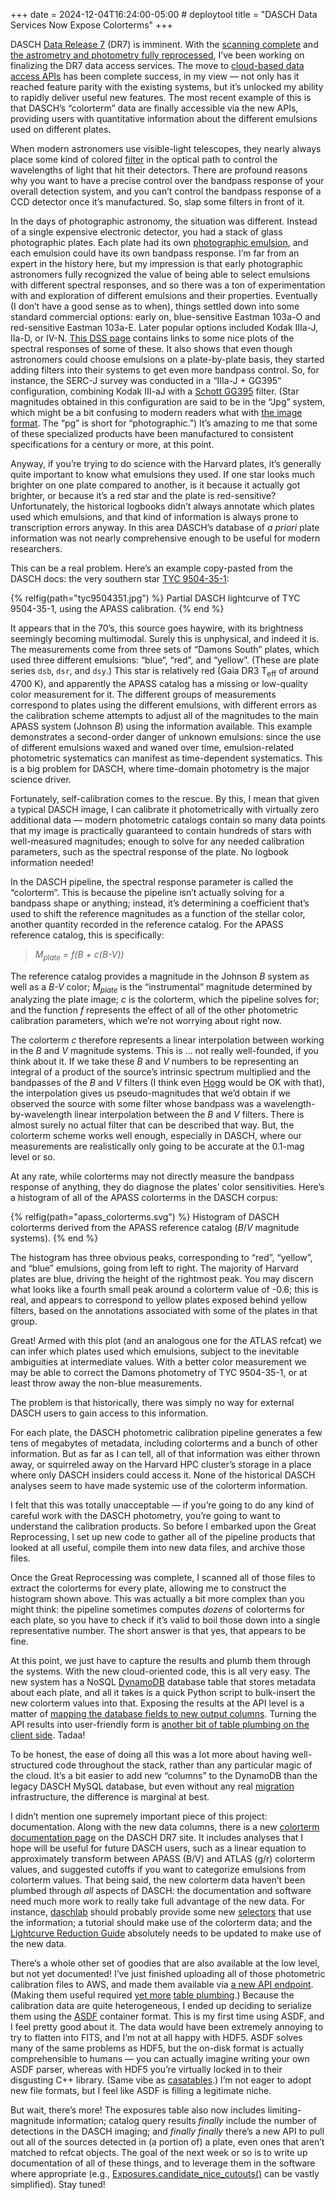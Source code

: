+++
date = 2024-12-04T16:24:00-05:00 # deploytool
title = "DASCH Data Services Now Expose Colorterms"
+++

DASCH [Data Release 7][dr7] (DR7) is imminent. With the [scanning
complete](@/2024/dasch-scanning-completion.md) and [the astrometry and
photometry fully reprocessed][reproc], I’ve been working on finalizing the DR7
data access services. The move to [cloud-based data access
APIs](@/2024/dasch-cloud-apis/index.md) has been complete success, in my view —
not only has it reached feature parity with the existing systems, but it’s
unlocked my ability to rapidly deliver useful new features. The most recent
example of this is that DASCH’s “colorterm” data are finally accessible via the
new APIs, providing users with quantitative information about the different
emulsions used on different plates.

[dr7]: https://dasch.cfa.harvard.edu/dr7/
[reproc]: https://dasch.cfa.harvard.edu/news/#2024-october-15

<!-- more -->

When modern astronomers use visible-light telescopes, they nearly always place
some kind of colored [filter] in the optical path to control the wavelengths of
light that hit their detectors. There are profound reasons why you want to have
a precise control over the bandpass response of your overall detection system,
and you can’t control the bandpass response of a CCD detector once it’s
manufactured. So, slap some filters in front of it.

[filter]: https://en.wikipedia.org/wiki/Astronomical_filter

In the days of photographic astronomy, the situation was different. Instead of a
single expensive electronic detector, you had a stack of glass photographic
plates. Each plate had its own [photographic emulsion], and each emulsion could
have its own bandpass response. I’m far from an expert in the history here, but
my impression is that early photographic astronomers fully recognized the value
of being able to select emulsions with different spectral responses, and so
there was a ton of experimentation with and exploration of different emulsions
and their properties. Eventually (I don’t have a good sense as to when), things
settled down into some standard commercial options: early on, blue-sensitive
Eastman 103a-O and red-sensitive Eastman 103a-E. Later popular options included
Kodak IIIa-J, IIa-D, or IV-N. [This DSS page][dss] contains links to some nice
plots of the spectral responses of some of these. It also shows that even though
astronomers could choose emulsions on a plate-by-plate basis, they started
adding filters into their systems to get even more bandpass control. So, for
instance, the SERC-J survey was conducted in a “IIIa-J + GG395” configuration,
combining Kodak III-aJ with a [Schott GG395] filter. (Star magnitudes obtained
in this configuration are said to be in the “Jpg” system, which might be a bit
confusing to modern readers what with [the image format][jpeg]. The “pg” is
short for “photographic.”) It’s amazing to me that some of these specialized
products have been manufactured to consistent specifications for a century or
more, at this point.

[photographic emulsion]: https://en.wikipedia.org/wiki/Photographic_emulsion
[dss]: https://gsss.stsci.edu/SkySurveys/Surveys.htm
[Schott GG395]: https://www.us.schott.com/shop/advanced-optics/en/Matt-Filter-Plates/GG395/c/glass-GG395
[jpeg]: https://en.wikipedia.org/wiki/JPEG

Anyway, if you’re trying to do science with the Harvard plates, it’s generally
quite important to know what emulsions they used. If one star looks much
brighter on one plate compared to another, is it because it actually got
brighter, or because it’s a red star and the plate is red-sensitive?
Unfortunately, the historical logbooks didn’t always annotate which plates used
which emulsions, and that kind of information is always prone to transcription
errors anyway. In this area DASCH’s database of *a priori* plate information was
not nearly comprehensive enough to be useful for modern researchers.

This can be a real problem. Here’s an example copy-pasted from the DASCH docs:
the very southern star [TYC 9504-35-1][tyc]:

[tyc]: http://simbad.cds.unistra.fr/simbad/sim-id?Ident=%407766367&Name=TYC%209504-35-1&submit=submit

{% relfig(path="tyc9504351.jpg") %}
Partial DASCH lightcurve of TYC 9504-35-1, using the APASS calibration.
{% end %}

It appears that in the 70’s, this source goes haywire, with its brightness
seemingly becoming multimodal. Surely this is unphysical, and indeed it is. The
measurements come from three sets of “Damons South” plates, which used three
different emulsions: “blue“, “red”, and “yellow”. (These are plate series `dsb`,
`dsr`, and `dsy`.) This star is relatively red (Gaia DR3 T<sub>eff</sub> of
around 4700 K), and apparently the APASS catalog has a missing or low-quality
color measurement for it. The different groups of measurements correspond to
plates using the different emulsions, with different errors as the calibration
scheme attempts to adjust all of the magnitudes to the main APASS system
(Johnson *B*) using the information available. This example demonstrates a
second-order danger of unknown emulsions: since the use of different emulsions
waxed and waned over time, emulsion-related photometric systematics can manifest
as time-dependent systematics. This is a big problem for DASCH, where
time-domain photometry is the major science driver.

Fortunately, self-calibration comes to the rescue. By this, I mean that given a
typical DASCH image, I can calibrate it photometrically with virtually zero
additional data — modern photometric catalogs contain so many data points that
my image is practically guaranteed to contain hundreds of stars with
well-measured magnitudes; enough to solve for any needed calibration parameters,
such as the spectral response of the plate. No logbook information needed!

In the DASCH pipeline, the spectral response parameter is called the
“colorterm”. This is because the pipeline isn’t actually solving for a bandpass
shape or anything; instead, it’s determining a coefficient that’s used to shift
the reference magnitudes as a function of the stellar color, another quantity
recorded in the reference catalog. For the APASS reference catalog, this is
specifically:

> *M<sub>plate</sub>* = *f(B + c(B-V))*

The reference catalog provides a magnitude in the Johnson *B* system as well as
a *B-V* color; *M<sub>plate</sub>* is the “instrumental” magnitude determined by
analyzing the plate image; *c* is the colorterm, which the pipeline solves for;
and the function *f* represents the effect of all of the other photometric
calibration parameters, which we’re not worrying about right now.

The colorterm *c* therefore represents a linear interpolation between working in
the *B* and *V* magnitude systems. This is … not really well-founded, if you
think about it. If we take these *B* and *V* numbers to be representing an
integral of a product of the source’s intrinsic spectrum multiplied and the
bandpasses of the *B* and *V* filters (I think even [Hogg] would be OK with
that), the interpolation gives us pseudo-magnitudes that we’d obtain if we
observed the source with some filter whose bandpass was a
wavelength-by-wavelength linear interpolation between the *B* and *V* filters.
There is almost surely no actual filter that can be described that way. But, the
colorterm scheme works well enough, especially in DASCH, where our measurements
are realistically only going to be accurate at the 0.1-mag level or so.

[Hogg]: https://arxiv.org/abs/2206.00989

At any rate, while colorterms may not directly measure the bandpass response of
anything, they do diagnose the plates’ color sensitivities. Here’s a histogram
of all of the APASS colorterms in the DASCH corpus:

{% relfig(path="apass_colorterms.svg") %}
Histogram of DASCH colorterms derived from the APASS reference catalog
(*B*/*V* magnitude systems).
{% end %}

The histogram has three obvious peaks, corresponding to “red”, “yellow”, and
“blue” emulsions, going from left to right. The majority of Harvard plates are
blue, driving the height of the rightmost peak. You may discern what looks like
a fourth small peak around a colorterm value of -0.6; this is real, and appears
to correspond to yellow plates exposed behind yellow filters, based on the
annotations associated with some of the plates in that group.

Great! Armed with this plot (and an analogous one for the ATLAS refcat) we can
infer which plates used which emulsions, subject to the inevitable ambiguities
at intermediate values. With a better color measurement we may be able to
correct the Damons photometry of TYC 9504-35-1, or at least throw away the
non-blue measurements.

The problem is that historically, there was simply no way for external DASCH
users to gain access to this information.

For each plate, the DASCH photometric calibration pipeline generates a few tens
of megabytes of metadata, including colorterms and a bunch of other information.
But as far as I can tell, all of that information was either thrown away, or
squirreled away on the Harvard HPC cluster’s storage in a place where only DASCH
insiders could access it. None of the historical DASCH analyses seem to have
made systemic use of the colorterm information.

I felt that this was totally unacceptable — if you’re going to do any kind of
careful work with the DASCH photometry, you’re going to want to understand the
calibration products. So before I embarked upon the Great Reprocessing, I set up
new code to gather all of the pipeline products that looked at all useful,
compile them into new data files, and archive those files.

Once the Great Reprocessing was complete, I scanned all of those files to
extract the colorterms for every plate, allowing me to construct the histogram
shown above. This was actually a bit more complex than you might think: the
pipeline sometimes computes *dozens* of colorterms for each plate, so you have
to check if it’s valid to boil those down into a single representative number.
The short answer is that yes, that appears to be fine.

At this point, we just have to capture the results and plumb them through the
systems. With the new cloud-oriented code, this is all very easy. The new system
has a NoSQL [DynamoDB] database table that stores metadata about each plate, and
all it takes is a quick Python script to bulk-insert the new colorterm values
into that. Exposing the results at the API level is a matter of [mapping the
database fields to new output columns][dsl]. Turning the API results into
user-friendly form is [another bit of table plumbing on the client side][dl].
Tadaa!

[DynamoDB]: https://aws.amazon.com/dynamodb/
[dsl]: https://github.com/pkgw/dasch-science-lambda/commit/ac212ff004a35a688a6e803a85a967ffc6a49c32
[dl]: https://github.com/pkgw/daschlab/commit/181e8e01c57766ae7954d104d9e38c9f4d2cecad

To be honest, the ease of doing all this was a lot more about having
well-structured code throughout the stack, rather than any particular magic of
the cloud. It’s a bit easier to add new “columns” to the DynamoDB than the
legacy DASCH MySQL database, but even without any real [migration]
infrastructure, the difference is marginal at best.

[migration]: https://en.wikipedia.org/wiki/Schema_migration

I didn’t mention one supremely important piece of this project: documentation.
Along with the new data columns, there is a new [colorterm documentation
page][ctdocs] on the DASCH DR7 site. It includes analyses that I hope will be
useful for future DASCH users, such as a linear equation to approximately
transform between APASS (B/V) and ATLAS (g/r) colorterm values, and suggested
cutoffs if you want to categorize emulsions from colorterm values. That being
said, the new colorterm data haven’t been plumbed through *all* aspects of
DASCH: the documentation and software need much more work to really take full
advantage of the new data. For instance, [daschlab] should probably provide some
new [selectors](@/2024/fun-python-filtering-pattern.md) that use the
information; a tutorial should make use of the colorterm data; and the
[Lightcurve Reduction Guide][lrg] absolutely needs to be updated to make use of
the new data.

[ctdocs]: https://dasch.cfa.harvard.edu/dr7/colorterms/
[daschlab]: https://github.com/pkgw/daschlab/
[lrg]: https://dasch.cfa.harvard.edu/dr7/reduce-lightcurve/

There’s a whole other set of goodies that are also available at the low level,
but not yet documented! I’ve just finished uploading all of those photometric
calibration files to AWS, and made them available via [a new API
endpoint][asdfapi]. (Making them useful required [yet more][apl1] [table
plumbing][apl2].) Because the calibration data are quite heterogeneous, I ended
up deciding to serialize them using the [ASDF] container format. This is my
first time using ASDF, and I feel pretty good about it. The data would have been
extremely annoying to try to flatten into FITS, and I’m not at all happy with
HDF5. ASDF solves many of the same problems as HDF5, but the on-disk format is
actually comprehensible to humans — you can actually imagine writing your own
ASDF parser, whereas with HDF5 you’re virtually locked in to their disgusting
C++ library. (Same vibe as [casatables](@/2024/rubbl-casatables-0-8.md).) I’m
not eager to adopt new file formats, but I feel like ASDF is filling a
legitimate niche.

[asdfapi]: https://docs.api.starglass.cfa.harvard.edu/#/default/daschDr7AssetPhotcalAsdf
[apl1]: https://github.com/pkgw/dasch-science-lambda/commit/84634e02392e6029c10cf6aad88e881e3078d1f1
[apl2]: https://github.com/pkgw/daschlab/commit/8a026004629acc4637f331a00440a86742fe4016
[ASDF]: https://asdf.readthedocs.io/

But wait, there’s more! The exposures table also now includes limiting-magnitude
information; catalog query results *finally* include the number of detections in
the DASCH imaging; and *finally finally* there’s a new API to pull out all of
the sources detected in (a portion of) a plate, even ones that aren’t matched to
refcat objects. The goal of the next week or so is to write up documentation of
all of these things, and to leverage them in the software where appropriate
(e.g., [Exposures.candidate_nice_cutouts()][ecnc] can be vastly simplified).
Stay tuned!

[ecnc]: https://daschlab.readthedocs.io/en/latest/api/daschlab.exposures.Exposures.html#daschlab.exposures.Exposures.candidate_nice_cutouts
